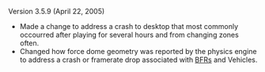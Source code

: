 Version 3.5.9 (April 22, 2005)

- Made a change to address a crash to desktop that most commonly occourred after
  playing for several hours and from changing zones often.
- Changed how force dome geometry was reported by the physics engine to address
  a crash or framerate drop associated with
  [BFRs](../vehicles/BattleFrame_Robotics.md) and Vehicles.

<!--[category:Patches](category:Patches.md)-->
